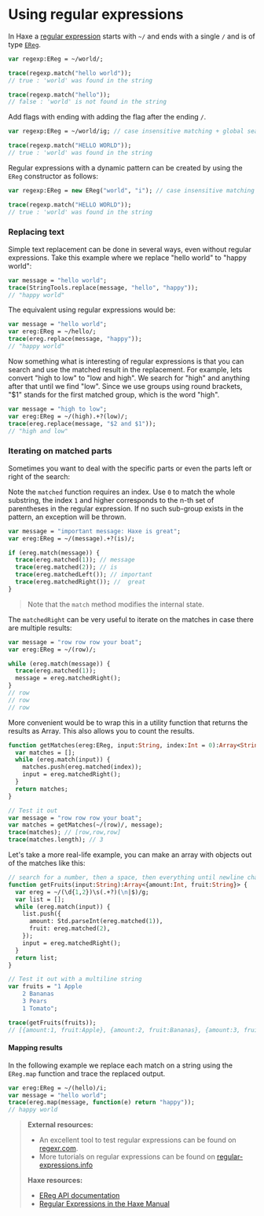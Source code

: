 [tags]: / "ereg"

# Using regular expressions

In Haxe a [regular expression](https://en.wikipedia.org/wiki/Regular_expression) starts with `~/` and ends with a single `/` and is of type [`EReg`](http://api.haxe.org/EReg.html).

```haxe
var regexp:EReg = ~/world/;

trace(regexp.match("hello world"));
// true : 'world' was found in the string

trace(regexp.match("hello")); 
// false : 'world' is not found in the string
```

Add flags with ending with adding the flag after the ending `/`.

```haxe
var regexp:EReg = ~/world/ig; // case insensitive matching + global search

trace(regexp.match("HELLO WORLD"));
// true : 'world' was found in the string
```

Regular expressions with a dynamic pattern can be created by using the `EReg` constructor as follows:

```haxe
var regexp:EReg = new EReg("world", "i"); // case insensitive matching 

trace(regexp.match("HELLO WORLD"));
// true : 'world' was found in the string
```

### Replacing text

Simple text replacement can be done in several ways, even without regular expressions.
Take this example where we replace "hello world" to "happy world":

```haxe
var message = "hello world";
trace(StringTools.replace(message, "hello", "happy")); 
// "happy world"
```

The equivalent using regular expressions would be:

```haxe
var message = "hello world";
var ereg:EReg = ~/hello/;
trace(ereg.replace(message, "happy")); 
// "happy world"
```

Now something what is interesting of regular expressions is that you can search and use the matched result in the replacement.
For example, lets convert "high to low" to "low and high". We search for "high" and anything after that until we find "low". Since we use groups using round brackets, "$1" stands for the first matched group, which is the word "high".

```haxe
var message = "high to low";
var ereg:EReg = ~/(high).+?(low)/;
trace(ereg.replace(message, "$2 and $1")); 
// "high and low"
```

### Iterating on matched parts

Sometimes you want to deal with the specific parts or even the parts left or right of the search:

Note the `matched` function requires an index. Use `0` to match the whole substring, the index `1` and higher corresponds to the n-th set of parentheses in the regular expression. If no such sub-group exists in the pattern, an exception will be thrown.

```haxe
var message = "important message: Haxe is great";
var ereg:EReg = ~/(message).+?(is)/;

if (ereg.match(message)) { 
  trace(ereg.matched(1)); // message
  trace(ereg.matched(2)); // is
  trace(ereg.matchedLeft()); // important 
  trace(ereg.matchedRight()); //  great
}
```
> Note that the `match` method modifies the internal state.

The `matchedRight` can be very useful to iterate on the matches in case there are multiple results:

```haxe
var message = "row row row your boat";
var ereg:EReg = ~/(row)/;

while (ereg.match(message)) { 
  trace(ereg.matched(1)); 
  message = ereg.matchedRight();
}
// row
// row
// row
```

More convenient would be to wrap this in a utility function that returns the results as Array. This also allows you to count the results.
```haxe
function getMatches(ereg:EReg, input:String, index:Int = 0):Array<String> {
  var matches = [];
  while (ereg.match(input)) {
    matches.push(ereg.matched(index)); 
    input = ereg.matchedRight();
  }
  return matches;
}

// Test it out
var message = "row row row your boat";
var matches = getMatches(~/(row)/, message);
trace(matches); // [row,row,row]
trace(matches.length); // 3
```

Let's take a more real-life example, you can make an array with objects out of the matches like this:
```haxe
// search for a number, then a space, then everything until newline character or end of input is found
function getFruits(input:String):Array<{amount:Int, fruit:String}> {
  var ereg = ~/(\d{1,2})\s(.+?)(\n|$)/g; 
  var list = [];
  while (ereg.match(input)) {
    list.push({
      amount: Std.parseInt(ereg.matched(1)),
      fruit: ereg.matched(2),
    }); 
    input = ereg.matchedRight();
  }
  return list;
}

// Test it out with a multiline string
var fruits = "1 Apple
	2 Bananas
   	3 Pears
  	1 Tomato";

trace(getFruits(fruits)); 
// [{amount:1, fruit:Apple}, {amount:2, fruit:Bananas}, {amount:3, fruit:Pears}]
```

#### Mapping results
In the following example we replace each match on a string using the `EReg.map` function and trace the replaced output.

```haxe
var ereg:EReg = ~/(hello)/i;
var message = "hello world";
trace(ereg.map(message, function(e) return "happy"));
// happy world
```

> **External resources:**
>
>  * An excellent tool to test regular expressions can be found on [regexr.com](http://regexr.com/).
>  * More tutorials on regular expressions can be found on [regular-expressions.info](http://www.regular-expressions.info/)
>
> **Haxe resources:**
>
>  * [EReg API documentation](http://api.haxe.org/EReg.html)
>  * [Regular Expressions in the Haxe Manual](http://haxe.org/manual/std-regex.html)
